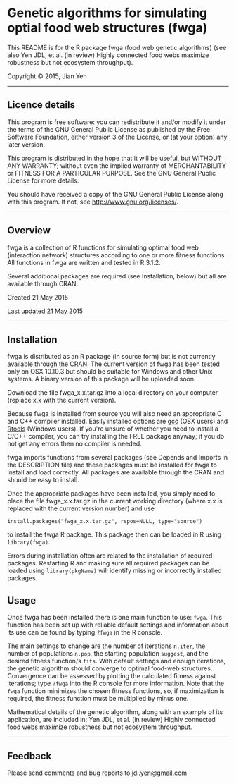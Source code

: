 # Genetic algorithms for simulating optial food web structures (fwga)

This README is for the R package fwga (food web genetic algorithms) (see also
Yen JDL, et al. (in review) Highly connected food webs maximize robustness but not ecosystem throughput).

Copyright &copy; 2015, Jian Yen

*****

## Licence details
This program is free software: you can redistribute it and/or modify
it under the terms of the GNU General Public License as published by
the Free Software Foundation, either version 3 of the License, or
(at your option) any later version.

This program is distributed in the hope that it will be useful,
but WITHOUT ANY WARRANTY; without even the implied warranty of
MERCHANTABILITY or FITNESS FOR A PARTICULAR PURPOSE.  See the
GNU General Public License for more details.

You should have received a copy of the GNU General Public License
along with this program.  If not, see <http://www.gnu.org/licenses/>.

*****

## Overview
fwga is a collection of R functions for simulating optimal food web (interaction network) structures according to one or more fitness functions. All functions in fwga are written and tested in R 3.1.2.

Several additional packages are required (see Installation, below) but all are available through CRAN.

Created 21 May 2015

Last updated 21 May 2015

*****

## Installation
fwga is distributed as an R package (in source form) but is not currently available through the CRAN. The current version of fwga has been tested only on OSX 10.10.3 but should be suitable for Windows and other Unix systems. A binary version of this package will be uploaded soon.

Download the file fwga_x.x.tar.gz into a local directory on your computer (replace x.x with the current version).

Because fwga is installed from source you will also need an appropriate C and C++ compiler installed. Easily installed options are [gcc](https://github.com/kennethreitz/osx-gcc-installer/) (OSX users) and [Rtools](https://github.com/stan-dev/rstan/wiki/Install-Rtools-for-Windows) (Windows users). If you're unsure of whether you need to install a C/C++ compiler, you can try installing the FREE package anyway; if you do not get any errors then no compiler is needed.

fwga imports functions from several packages (see Depends and Imports in the DESCRIPTION file) and these packages must be installed for fwga to install and load correctly. All packages are available through the CRAN and should be easy to install.

Once the appropriate packages have been installed, you simply need to place the file fwga_x.x.tar.gz in the current working directory (where x.x is replaced with the current version number) and use
```
install.packages("fwga_x.x.tar.gz", repos=NULL, type="source")
```
to install the fwga R package. This package then can be loaded in R using `library(fwga)`.

Errors during installation often are related to the installation of required packages. Restarting R and making sure all required packages can be loaded using `library(pkgName)` will identify missing or incorrectly installed packages.

## Usage
Once fwga has been installed there is one main function to use: `fwga`. This function has been set up with reliable default settings and information about its use can be found by typing `?fwga` in the R console.

The main settings to change are the number of iterations `n.iter`, the number of populations `n.pop`, the starting population `suggest`, and the desired fitness function/s `fits`. With default settings and enough iterations, the genetic algorithm should converge to optimal food-web structures. Convergence can be assessed by plotting the calculated fitness against iterations; type `?fwga` into the R console for more information. Note that the `fwga` function minimizes the chosen fitness functions, so, if maximization is required, the fitness function must be multiplied by minus one. 

Mathematical details of the genetic algorithm, along with an example of its application, are included in:
Yen JDL, et al. (in review) Highly connected food webs maximize robustness but not ecosystem throughput.


*****

## Feedback
Please send comments and bug reports to
<jdl.yen@gmail.com>